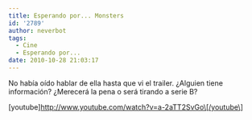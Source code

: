 ```yaml
---
title: Esperando por... Monsters
id: '2789'
author: neverbot
tags:
  - Cine
  - Esperando por...
date: 2010-10-28 21:03:17
---
```


No había oído hablar de ella hasta que vi el trailer. ¿Alguien tiene información? ¿Merecerá la pena o será tirando a serie B?

\[youtube\]http://www.youtube.com/watch?v=a-2aTT2SvGo\[/youtube\]